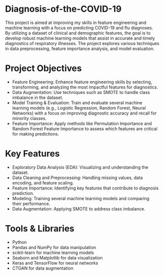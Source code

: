 # Diagnosis-of-the-COVID-19
This project is aimed at improving my skills in feature engineering and machine learning with a focus on predicting COVID-19 and flu diagnoses. By utilizing a dataset of clinical and demographic features, the goal is to develop robust machine learning models that assist in accurate and timely diagnostics of respiratory illnesses. The project explores various techniques in data preprocessing, feature importance analysis, and model evaluation.

# Project Objectives
- Feature Engineering: Enhance feature engineering skills by selecting, transforming, and analyzing the most impactful features for diagnostics.
- Data Augmentation: Use techniques such as SMOTE to handle class imbalance in the dataset.
- Model Training & Evaluation: Train and evaluate several machine learning models (e.g., Logistic Regression, Random Forest, Neural Networks) with a focus on improving diagnostic accuracy and recall for minority classes.
- Feature Importance: Apply methods like Permutation Importance and Random Forest Feature Importance to assess which features are critical for making predictions.

# Key Features
- Exploratory Data Analysis (EDA): Visualizing and understanding the dataset.
- Data Cleaning and Preprocessing: Handling missing values, data encoding, and feature scaling.
- Feature Importance: Identifying key features that contribute to diagnosis prediction.
- Modeling: Training several machine learning models and comparing their performance.
- Data Augmentation: Applying SMOTE to address class imbalance.

# Tools & Libraries
- Python
- Pandas and NumPy for data manipulation
- scikit-learn for machine learning models
- Seaborn and Matplotlib for data visualization
- Keras and TensorFlow for neural networks
- CTGAN for data augmentation